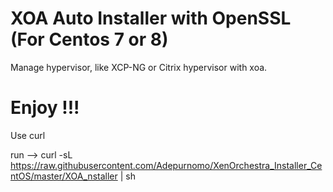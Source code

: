 # XOA Auto Installer with OpenSSL (For Centos 7 or 8)
  Manage hypervisor, like XCP-NG or Citrix hypervisor with xoa.
# Enjoy !!!

Use curl 

run --> curl -sL https://raw.githubusercontent.com/Adepurnomo/XenOrchestra_Installer_CentOS/master/XOA_nstaller | sh
